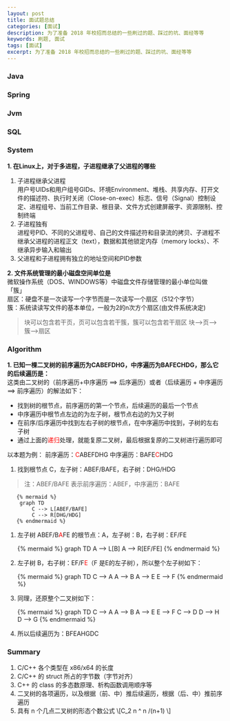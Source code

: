 ```yaml
---
layout: post
title: 面试题总结
categories: [面试]
description: 为了准备 2018 年校招而总结的一些刷过的题、踩过的坑、面经等等
keywords: 刷题, 面试
tags: [面试]
excerpt: 为了准备 2018 年校招而总结的一些刷过的题、踩过的坑、面经等等
---
```

### Java

### Spring

### Jvm

### SQL

### System
__1. 在Linux上，对于多进程，子进程继承了父进程的哪些__ 
1. 子进程继承父进程  
    用户号UIDs和用户组号GIDs、环境Environment、堆栈、共享内存、打开文件的描述符、执行时关闭（Close-on-exec）标志、信号（Signal）控制设定、进程组号、当前工作目录、根目录、文件方式创建屏蔽字、资源限制、控制终端 
1. 子进程独有  
    进程号PID、不同的父进程号、自己的文件描述符和目录流的拷贝、子进程不继承父进程的进程正文（text），数据和其他锁定内存（memory locks）、不继承异步输入和输出 
1. 父进程和子进程拥有独立的地址空间和PID参数

__2. 文件系统管理的最小磁盘空间单位是__  
微软操作系统（DOS、WINDOWS等）中磁盘文件存储管理的最小单位叫做「簇」  
扇区：硬盘不是一次读写一个字节而是一次读写一个扇区（512个字节）  
簇：系统读读写文件的基本单位，一般为2的n次方个扇区(由文件系统决定)  
> 块可以包含若干页，页可以包含若干簇，簇可以包含若干扇区
> 块-->页-->簇-->扇区


### Algorithm

__1. 已知一棵二叉树的前序遍历为CABEFDHG，中序遍历为BAFECHDG，那么它的后续遍历是：__  
这类由二叉树的（前序遍历+中序遍历 ==> 后序遍历）或者（后续遍历 + 中序遍历 ==> 前序遍历）的解法如下：
   * 找到树的根节点，前序遍历的第一个节点，后续遍历的最后一个节点
   * 中序遍历中根节点左边的为左子树，根节点右边的为又子树
   * 在前序/后序遍历中找到左右子树的根节点，在中序遍历中找到，子树的左右子树
   * 通过上面的<font color="red">递归</font>处理，就能复原二叉树，最后根据复原的二叉树进行遍历即可

以本题为例：
前序遍历：<font color="red">C</font>ABEFDHG
中序遍历：BAFE<font color="red">C</font>HDG
   1. 找到根节点 C，左子树：ABEF/BAFE，右子树：DHG/HDG 
   > 注：ABEF/BAFE 表示前序遍历：ABEF，中序遍历：BAFE

       {% mermaid %}
        graph TD
            C --> L[ABEF/BAFE]
            C --> R[DHG/HDG]
       {% endmermaid %}
   1. 左子树 ABEF/B<font color="red">A</font>FE 的根节点：A，左子树：B，右子树：EF/FE

       {% mermaid %}
        graph TD
            A --> L[B]
            A --> R[EF/FE]
       {% endmermaid %}

   1. 左子树 B，右子树：EF/F<font color="red">E</font>（F 是E的左子树），所以整个左子树如下：

       {% mermaid %}
        graph TD
            C --> A
            A --> B
            A --> E
            E --> F
       {% endmermaid %}
  1. 同理，还原整个二叉树如下：

       {% mermaid %}
          graph TD
            C --> A
            A --> B
            A --> E
            E --> F
            C --> D
            D --> H
            D --> G
       {% endmermaid %}
   1. 所以后续遍历为：BFEAHGDC

### Summary
1. C/C++ 各个类型在 x86/x64 的长度
1. C/C++ 的 struct 所占的字节数（字节对齐）
1. C++ 的 class 的多态数原理、析构函数调用顺序等
1. 二叉树的各项遍历，以及根据（前、中）推后续遍历，根据（后、中）推前序遍历
1. 具有 n 个几点二叉树的形态个数公式
\\[C_2 n ^ n /(n+1) \\]



